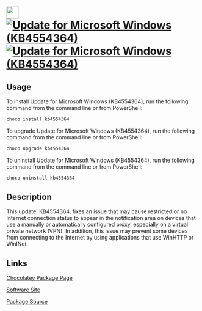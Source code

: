﻿# <img src="https://assets.onestore.ms/cdnfiles/onestorerolling-1509-17011/shell/v1_2/images/logo/microsoft.png" width="32" height="32"/> [![Update for Microsoft Windows (KB4554364)](https://img.shields.io/chocolatey/v/kb4554364.svg?label=Update+for+Microsoft+Windows+(KB4554364))](https://community.chocolatey.org/packages/kb4554364) [![Update for Microsoft Windows (KB4554364)](https://img.shields.io/chocolatey/dt/kb4554364.svg)](https://community.chocolatey.org/packages/kb4554364)

## Usage

To install Update for Microsoft Windows (KB4554364), run the following command from the command line or from PowerShell:

```powershell
choco install kb4554364
```

To upgrade Update for Microsoft Windows (KB4554364), run the following command from the command line or from PowerShell:

```powershell
choco upgrade kb4554364
```

To uninstall Update for Microsoft Windows (KB4554364), run the following command from the command line or from PowerShell:

```powershell
choco uninstall kb4554364
```

## Description


This update, KB4554364, fixes an issue that may cause restricted or no Internet connection status to appear in the notification area on devices that use a manually or automatically configured proxy, especially on a virtual private network (VPN). In addition, this issue may prevent some devices from connecting to the Internet by using applications that use WinHTTP or WinINet.
        

## Links

[Chocolatey Package Page](https://community.chocolatey.org/packages/kb4554364)

[Software Site](https://fedorapeople.org/groups/virt/virtio-win/CHANGELOG)

[Package Source](https://github.com/strausmann/ChocolateyPackages/tree/master/Microsoft/WindowsUpdates/KB4554364)

